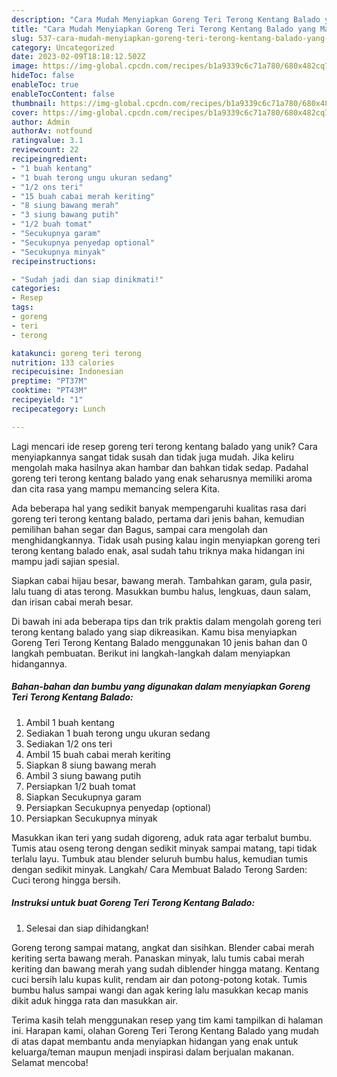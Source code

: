 ```yaml
---
description: "Cara Mudah Menyiapkan Goreng Teri Terong Kentang Balado yang Mantap"
title: "Cara Mudah Menyiapkan Goreng Teri Terong Kentang Balado yang Mantap"
slug: 537-cara-mudah-menyiapkan-goreng-teri-terong-kentang-balado-yang-mantap
category: Uncategorized
date: 2023-02-09T18:18:12.502Z
image: https://img-global.cpcdn.com/recipes/b1a9339c6c71a780/680x482cq70/goreng-teri-terong-kentang-balado-foto-resep-utama.jpg
hideToc: false
enableToc: true
enableTocContent: false
thumbnail: https://img-global.cpcdn.com/recipes/b1a9339c6c71a780/680x482cq70/goreng-teri-terong-kentang-balado-foto-resep-utama.jpg
cover: https://img-global.cpcdn.com/recipes/b1a9339c6c71a780/680x482cq70/goreng-teri-terong-kentang-balado-foto-resep-utama.jpg
author: Admin
authorAv: notfound
ratingvalue: 3.1
reviewcount: 22
recipeingredient:
- "1 buah kentang"
- "1 buah terong ungu ukuran sedang"
- "1/2 ons teri"
- "15 buah cabai merah keriting"
- "8 siung bawang merah"
- "3 siung bawang putih"
- "1/2 buah tomat"
- "Secukupnya garam"
- "Secukupnya penyedap optional"
- "Secukupnya minyak"
recipeinstructions:

- "Sudah jadi dan siap dinikmati!"
categories:
- Resep
tags:
- goreng
- teri
- terong

katakunci: goreng teri terong 
nutrition: 133 calories
recipecuisine: Indonesian
preptime: "PT37M"
cooktime: "PT43M"
recipeyield: "1"
recipecategory: Lunch

---
```





Lagi mencari ide resep goreng teri terong kentang balado yang unik? Cara menyiapkannya sangat tidak susah dan tidak juga mudah. Jika keliru mengolah maka hasilnya akan hambar dan bahkan tidak sedap. Padahal goreng teri terong kentang balado yang enak seharusnya memiliki aroma dan cita rasa yang mampu memancing selera Kita.





Ada beberapa hal yang sedikit banyak mempengaruhi kualitas rasa dari goreng teri terong kentang balado, pertama dari jenis bahan, kemudian pemilihan bahan segar dan Bagus, sampai cara mengolah dan menghidangkannya. Tidak usah pusing kalau ingin menyiapkan goreng teri terong kentang balado enak,      asal sudah tahu triknya maka hidangan ini mampu jadi sajian spesial.














Siapkan cabai hijau besar, bawang merah. Tambahkan garam, gula pasir, lalu tuang di atas terong. Masukkan bumbu halus, lengkuas, daun salam, dan irisan cabai merah besar.






Di bawah ini ada beberapa tips dan trik praktis dalam mengolah goreng teri terong kentang balado yang siap dikreasikan. Kamu bisa menyiapkan Goreng Teri Terong Kentang Balado menggunakan 10 jenis bahan dan 0 langkah pembuatan. Berikut ini langkah-langkah dalam menyiapkan hidangannya.

<!--inarticleads1-->

##### Bahan-bahan dan bumbu yang digunakan dalam menyiapkan Goreng Teri Terong Kentang Balado:

1. Ambil 1 buah kentang
1. Sediakan 1 buah terong ungu ukuran sedang
1. Sediakan 1/2 ons teri
1. Ambil 15 buah cabai merah keriting
1. Siapkan 8 siung bawang merah
1. Ambil 3 siung bawang putih
1. Persiapkan 1/2 buah tomat
1. Siapkan Secukupnya garam
1. Persiapkan Secukupnya penyedap (optional)
1. Persiapkan Secukupnya minyak


Masukkan ikan teri yang sudah digoreng, aduk rata agar terbalut bumbu. Tumis atau oseng terong dengan sedikit minyak sampai matang, tapi tidak terlalu layu. Tumbuk atau blender seluruh bumbu halus, kemudian tumis dengan sedikit minyak. Langkah/ Cara Membuat Balado Terong Sarden: Cuci terong hingga bersih. 

<!--inarticleads2-->

##### Instruksi untuk buat Goreng Teri Terong Kentang Balado:


1. Selesai dan siap dihidangkan!

Goreng terong sampai matang, angkat dan sisihkan. Blender cabai merah keriting serta bawang merah. Panaskan minyak, lalu tumis cabai merah keriting dan bawang merah yang sudah diblender hingga matang. Kentang cuci bersih lalu kupas kulit, rendam air dan potong-potong kotak. Tumis bumbu halus sampai wangi dan agak kering lalu masukkan kecap manis dikit aduk hingga rata dan masukkan air. 

Terima kasih telah menggunakan resep yang tim kami tampilkan di halaman ini. Harapan kami, olahan Goreng Teri Terong Kentang Balado yang mudah di atas dapat membantu anda menyiapkan hidangan yang enak untuk keluarga/teman maupun menjadi inspirasi dalam berjualan makanan. Selamat mencoba!
